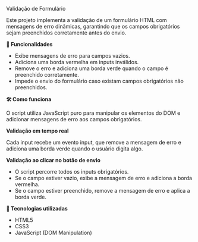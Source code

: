 Validação de Formulário

Este projeto implementa a validação de um formulário HTML com mensagens de erro dinâmicas, garantindo que os campos obrigatórios sejam preenchidos corretamente antes do envio.

**📌 Funcionalidades**

- Exibe mensagens de erro para campos vazios.
- Adiciona uma borda vermelha em inputs inválidos.
- Remove o erro e adiciona uma borda verde quando o campo é preenchido corretamente.
- Impede o envio do formulário caso existam campos obrigatórios não preenchidos.

**🛠️ Como funciona**

O script utiliza JavaScript puro para manipular os elementos do DOM e adicionar mensagens de erro aos campos obrigatórios.

**Validação em tempo real**

Cada input recebe um evento input, que remove a mensagem de erro e adiciona uma borda verde quando o usuário digita algo.

**Validação ao clicar no botão de envio**

- O script percorre todos os inputs obrigatórios.
- Se o campo estiver vazio, exibe a mensagem de erro e adiciona a borda vermelha.
- Se o campo estiver preenchido, remove a mensagem de erro e aplica a borda verde.

**📜 Tecnologias utilizadas**

- HTML5
- CSS3
- JavaScript (DOM Manipulation)
